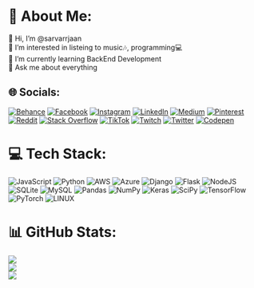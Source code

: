 # 💫 About Me:
👋 Hi, I’m @sarvarrjaan<br>👀 I’m interested in listeing to music🎶, programming💻<br>🌱 I’m currently learning BackEnd Development<br>💬 Ask me about everything


## 🌐 Socials:
[![Behance](https://img.shields.io/badge/Behance-1769ff?logo=behance&logoColor=white)](https://behance.net/sarvarrjaan) [![Facebook](https://img.shields.io/badge/Facebook-%231877F2.svg?logo=Facebook&logoColor=white)](https://facebook.com/sarvarrjaan) [![Instagram](https://img.shields.io/badge/Instagram-%23E4405F.svg?logo=Instagram&logoColor=white)](https://instagram.com/sarvarrjaan) [![LinkedIn](https://img.shields.io/badge/LinkedIn-%230077B5.svg?logo=linkedin&logoColor=white)](https://linkedin.com/in/sarvarrjaan) [![Medium](https://img.shields.io/badge/Medium-12100E?logo=medium&logoColor=white)](https://medium.com/@sarvarrjaan) [![Pinterest](https://img.shields.io/badge/Pinterest-%23E60023.svg?logo=Pinterest&logoColor=white)](https://pinterest.com/sarvarrjaan) [![Reddit](https://img.shields.io/badge/Reddit-%23FF4500.svg?logo=Reddit&logoColor=white)](https://reddit.com/user/sarvarrjaan) [![Stack Overflow](https://img.shields.io/badge/-Stackoverflow-FE7A16?logo=stack-overflow&logoColor=white)](https://stackoverflow.com/users/21719220) [![TikTok](https://img.shields.io/badge/TikTok-%23000000.svg?logo=TikTok&logoColor=white)](https://tiktok.com/@sarvartr7) [![Twitch](https://img.shields.io/badge/Twitch-%239146FF.svg?logo=Twitch&logoColor=white)](https://twitch.tv/sarvarrjaan) [![Twitter](https://img.shields.io/badge/Twitter-%231DA1F2.svg?logo=Twitter&logoColor=white)](https://twitter.com/sarvarrjaan) [![Codepen](https://img.shields.io/badge/Codepen-000000?style=for-the-badge&logo=codepen&logoColor=white)](https://codepen.io/sarvarrjaan) 

# 💻 Tech Stack:
![JavaScript](https://img.shields.io/badge/javascript-%23323330.svg?style=for-the-badge&logo=javascript&logoColor=%23F7DF1E) ![Python](https://img.shields.io/badge/python-3670A0?style=for-the-badge&logo=python&logoColor=ffdd54) ![AWS](https://img.shields.io/badge/AWS-%23FF9900.svg?style=for-the-badge&logo=amazon-aws&logoColor=white) ![Azure](https://img.shields.io/badge/azure-%230072C6.svg?style=for-the-badge&logo=azure-devops&logoColor=white) ![Django](https://img.shields.io/badge/django-%23092E20.svg?style=for-the-badge&logo=django&logoColor=white) ![Flask](https://img.shields.io/badge/flask-%23000.svg?style=for-the-badge&logo=flask&logoColor=white) ![NodeJS](https://img.shields.io/badge/node.js-6DA55F?style=for-the-badge&logo=node.js&logoColor=white) ![SQLite](https://img.shields.io/badge/sqlite-%2307405e.svg?style=for-the-badge&logo=sqlite&logoColor=white) ![MySQL](https://img.shields.io/badge/mysql-%2300f.svg?style=for-the-badge&logo=mysql&logoColor=white) ![Pandas](https://img.shields.io/badge/pandas-%23150458.svg?style=for-the-badge&logo=pandas&logoColor=white) ![NumPy](https://img.shields.io/badge/numpy-%23013243.svg?style=for-the-badge&logo=numpy&logoColor=white) ![Keras](https://img.shields.io/badge/Keras-%23D00000.svg?style=for-the-badge&logo=Keras&logoColor=white) ![SciPy](https://img.shields.io/badge/SciPy-%230C55A5.svg?style=for-the-badge&logo=scipy&logoColor=%white) ![TensorFlow](https://img.shields.io/badge/TensorFlow-%23FF6F00.svg?style=for-the-badge&logo=TensorFlow&logoColor=white) ![PyTorch](https://img.shields.io/badge/PyTorch-%23EE4C2C.svg?style=for-the-badge&logo=PyTorch&logoColor=white) ![LINUX](https://img.shields.io/badge/Linux-FCC624?style=for-the-badge&logo=linux&logoColor=black)
# 📊 GitHub Stats:
![](https://github-readme-stats.vercel.app/api?username=sarvarrjaan&theme=dark&hide_border=false&include_all_commits=true&count_private=true)<br/>
![](https://github-readme-streak-stats.herokuapp.com/?user=sarvarrjaan&theme=dark&hide_border=false)<br/>
![](https://github-readme-stats.vercel.app/api/top-langs/?username=sarvarrjaan&theme=dark&hide_border=false&include_all_commits=true&count_private=true&layout=compact)


<!-- Proudly created with GPRM ( https://gprm.itsvg.in ) -->
